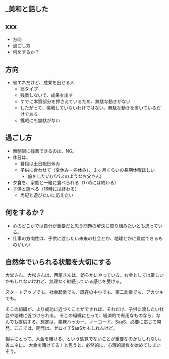 _美和と話した
---

## xxx
- 方向
- 過ごし方
- 何をするか？

## 方向
- 省エネだけど、成果を出せる人
  - 翁タイプ
  - 残業しないで、成果を出す
  - すでに本質部分を押さえているため、無駄な動きがない
  - したがって、挑戦していないわけではない。無駄な動きを省いているだけである
  - 挑戦にも無駄がない

## 過ごし方
- 無制限に残業できるのは、NG。
- 休日は、
  - 普段は土日祝日休み
  - 子供に合わせて（夏休み・冬休み）、１ヶ月くらいの長期休暇ほしい
    - 旅をしたい(パパスのようなお父さん)
- 夕食を、家族と一緒に食べられる（17時には終わる）
- 子供と遊べる（16時には終わる）
  - 尚紀と遊びたいに応えたい

## 何をするか？
- 心のどこかでは自分が重要だと思う問題の解決に取り組みたいとも思っている。
- 仕事の方向性は、子供に渡したい未来の社会とか、地球とかに貢献できるものがいい

## 自然体でいられる状態を大切にする


大堂さん、大松さんは、西尾さんは、朗らかにやっている。お金としては厳しいかもしれないけれど、無理なく継続している感じを受ける。

スタートアップでも、社会起業でも、既存の中小でも、第二創業でも、アカツキでも。

そこの組織が、より成功に近づくことができれば、それだけ、子供に渡したい社会や地球に近づけられる。
そこの組織にとって、経済的で有用なものなら、なんでも提供する。想定は、業務ハッカー、ノーコード、SaaS、必要に応じて開発。ここでは、開発は、ゼロイチSaaSかもしれんけど。


相手にとって、大金を賭ける、という感覚でないことが重要なのかもしれない。省エネに。
大金を賭けてる！と思うと、必然的に、心理的請負を始めてしまいそう。


